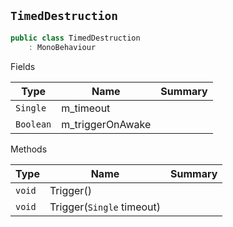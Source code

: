 ## `TimedDestruction`

```csharp
public class TimedDestruction
    : MonoBehaviour

```

Fields

| Type | Name | Summary | 
| --- | --- | --- | 
| `Single` | m_timeout |  | 
| `Boolean` | m_triggerOnAwake |  | 


Methods

| Type | Name | Summary | 
| --- | --- | --- | 
| `void` | Trigger() |  | 
| `void` | Trigger(`Single` timeout) |  | 


